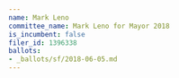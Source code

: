 ```yaml
---
name: Mark Leno
committee_name: Mark Leno for Mayor 2018
is_incumbent: false
filer_id: 1396338
ballots:
- _ballots/sf/2018-06-05.md
---
```

